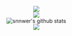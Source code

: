 <p align="center">
	<img src="https://readme-typing-svg.herokuapp.com/?lines=I%20make%20random%20scripts!;I%20make%20UIs%20for%20Roblox!;Always%20learning%20new%20things&font=Jetbrains%20Mono&center=true&width=440&height=45&color=ffffff&vCenter=true&size=22">
	<br>
	<img src="https://github-readme-stats.vercel.app/api/top-langs/?username=snnwer&layout=compact&theme=dark&hide_border=true">
	<br>
	<img src="https://github-readme-stats.vercel.app/api?username=snnwer&show_icons=true&include_all_commits=true&theme=dark&hide_border=true" alt="snnwer's github stats">
	<br>
	<a href="https://discord.com/users/651038299686830120"><img src="https://lanyard.cnrad.dev/api/651038299686830120?theme=dark&bg=151515&animated=false&borderRadius=1px&idleMessage=my discord, dm me whenever u feel like it"></a>
</p>
